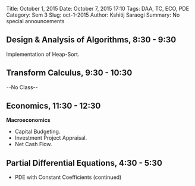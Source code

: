Title: October 1, 2015
Date: October 7, 2015 17:10
Tags: DAA, TC, ECO, PDE
Category: Sem 3
Slug: oct-1-2015
Author: Kshitij Saraogi
Summary: No special announcements

## Design & Analysis of Algorithms, 8:30 - 9:30

Implementation of Heap-Sort.

## Transform Calculus, 9:30 - 10:30

--No Class-- 

## Economics, 11:30 - 12:30

**Macroeconomics**

 - Capital Budgeting.
 - Investment Project Appraisal.
 - Net Cash Flow.


## Partial Differential Equations, 4:30 - 5:30

- PDE with Constant Coefficients (continued)
